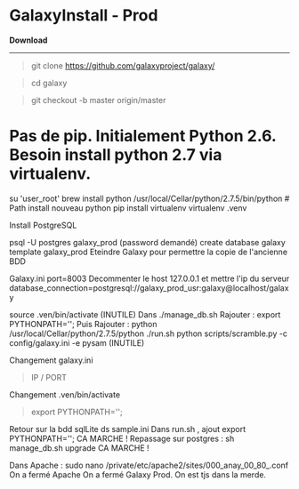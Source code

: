 # GalaxyInstall - Prod

**Download**

***

 > git clone https://github.com/galaxyproject/galaxy/
 
 > cd galaxy
 
 > git checkout -b master origin/master
 
 # Pas de pip. Initialement Python 2.6. Besoin install python 2.7 via virtualenv.
 
 su 'user_root'
 brew install python
 /usr/local/Cellar/python/2.7.5/bin/python  # Path install nouveau python
 pip install virtualenv
 virtualenv .venv
 
 Install PostgreSQL

psql -U postgres galaxy_prod (password demandé)
create database galaxy template galaxy_prod 
Eteindre Galaxy pour permettre la copie de l'ancienne BDD

Galaxy.ini 
port=8003
Decommenter le host 127.0.0.1 et mettre l'ip du serveur
database_connection=postgresql://galaxy_prod_usr:galaxy@localhost/galaxy

source .ven/bin/activate (INUTILE)
Dans ./manage_db.sh
Rajouter :
export PYTHONPATH='';
Puis Rajouter :
python /usr/local/Cellar/python/2.7.5/python
./run.sh
python scripts/scramble.py -c config/galaxy.ini -e pysam (INUTILE)

Changement galaxy.ini 
> IP / PORT

Changement .ven/bin/activate
> export PYTHONPATH='';


Retour sur la bdd sqlLite ds sample.ini
Dans run.sh , ajout  export PYTHONPATH=''; CA MARCHE !
Repassage sur postgres :
sh manage_db.sh upgrade CA MARCHE !

Dans Apache :
sudo nano /private/etc/apache2/sites/000_anay_00_80_.conf
On a fermé Apache
On a fermé Galaxy Prod. 
On est tjs dans la merde.




